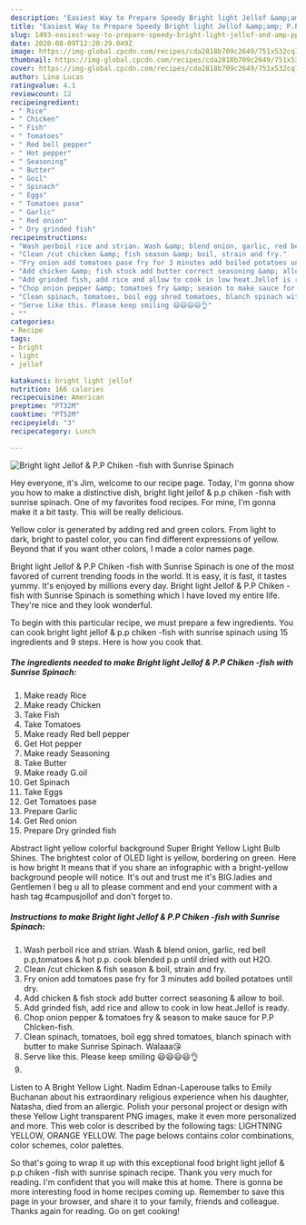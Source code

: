 ```yaml
---
description: "Easiest Way to Prepare Speedy Bright light Jellof &amp;amp; P.P Chiken -fish with Sunrise Spinach"
title: "Easiest Way to Prepare Speedy Bright light Jellof &amp;amp; P.P Chiken -fish with Sunrise Spinach"
slug: 1493-easiest-way-to-prepare-speedy-bright-light-jellof-and-amp-pp-chiken-fish-with-sunrise-spinach
date: 2020-08-09T12:20:29.049Z
image: https://img-global.cpcdn.com/recipes/cda2818b709c2649/751x532cq70/bright-light-jellof-pp-chiken-fish-with-sunrise-spinach-recipe-main-photo.jpg
thumbnail: https://img-global.cpcdn.com/recipes/cda2818b709c2649/751x532cq70/bright-light-jellof-pp-chiken-fish-with-sunrise-spinach-recipe-main-photo.jpg
cover: https://img-global.cpcdn.com/recipes/cda2818b709c2649/751x532cq70/bright-light-jellof-pp-chiken-fish-with-sunrise-spinach-recipe-main-photo.jpg
author: Lina Lucas
ratingvalue: 4.1
reviewcount: 12
recipeingredient:
- " Rice"
- " Chicken"
- " Fish"
- " Tomatoes"
- " Red bell pepper"
- " Hot pepper"
- " Seasoning"
- " Butter"
- " Goil"
- " Spinach"
- " Eggs"
- " Tomatoes pase"
- " Garlic"
- " Red onion"
- " Dry grinded fish"
recipeinstructions:
- "Wash perboil rice and strian. Wash &amp; blend onion, garlic, red bell p.p,tomatoes &amp; hot p.p. cook blended p.p until dried with out H2O."
- "Clean /cut chicken &amp; fish season &amp; boil, strain and fry."
- "Fry onion add tomatoes pase fry for 3 minutes add boiled potatoes until dry."
- "Add chicken &amp; fish stock add butter correct seasoning &amp; allow to boil."
- "Add grinded fish, add rice and allow to cook in low heat.Jellof is ready."
- "Chop onion pepper &amp; tomatoes fry &amp; season to make sauce for P.P Chlcken-fish."
- "Clean spinach, tomatoes, boil egg shred tomatoes, blanch spinach with butter to make Sunrise Spinach. Walaaa😘"
- "Serve like this. Please keep smiling 😃😃😃😃👌"
- ""
categories:
- Recipe
tags:
- bright
- light
- jellof

katakunci: bright light jellof 
nutrition: 166 calories
recipecuisine: American
preptime: "PT32M"
cooktime: "PT52M"
recipeyield: "3"
recipecategory: Lunch

---
```



![Bright light Jellof &amp; P.P Chiken -fish with Sunrise Spinach](https://img-global.cpcdn.com/recipes/cda2818b709c2649/751x532cq70/bright-light-jellof-pp-chiken-fish-with-sunrise-spinach-recipe-main-photo.jpg)

Hey everyone, it's Jim, welcome to our recipe page. Today, I'm gonna show you how to make a distinctive dish, bright light jellof &amp; p.p chiken -fish with sunrise spinach. One of my favorites food recipes. For mine, I'm gonna make it a bit tasty. This will be really delicious.

Yellow color is generated by adding red and green colors. From light to dark, bright to pastel color, you can find different expressions of yellow. Beyond that if you want other colors, I made a color names page.

Bright light Jellof &amp; P.P Chiken -fish with Sunrise Spinach is one of the most favored of current trending foods in the world. It is easy, it is fast, it tastes yummy. It's enjoyed by millions every day. Bright light Jellof &amp; P.P Chiken -fish with Sunrise Spinach is something which I have loved my entire life. They're nice and they look wonderful.


To begin with this particular recipe, we must prepare a few ingredients. You can cook bright light jellof &amp; p.p chiken -fish with sunrise spinach using 15 ingredients and 9 steps. Here is how you cook that.

<!--inarticleads1-->

##### The ingredients needed to make Bright light Jellof &amp; P.P Chiken -fish with Sunrise Spinach:

1. Make ready  Rice
1. Make ready  Chicken
1. Take  Fish
1. Take  Tomatoes
1. Make ready  Red bell pepper
1. Get  Hot pepper
1. Make ready  Seasoning
1. Take  Butter
1. Make ready  G.oil
1. Get  Spinach
1. Take  Eggs
1. Get  Tomatoes pase
1. Prepare  Garlic
1. Get  Red onion
1. Prepare  Dry grinded fish


Abstract light yellow colorful background Super Bright Yellow Light Bulb Shines. The brightest color of OLED light is yellow, bordering on green. Here is how bright It means that if you share an infographic with a bright-yellow background people will notice. It&#39;s out and trust me it&#39;s BIG.ladies and Gentlemen I beg u all to please comment and end your comment with a hash tag #campusjollof and don&#39;t forget to. 

<!--inarticleads2-->

##### Instructions to make Bright light Jellof &amp; P.P Chiken -fish with Sunrise Spinach:

1. Wash perboil rice and strian. Wash &amp; blend onion, garlic, red bell p.p,tomatoes &amp; hot p.p. cook blended p.p until dried with out H2O.
1. Clean /cut chicken &amp; fish season &amp; boil, strain and fry.
1. Fry onion add tomatoes pase fry for 3 minutes add boiled potatoes until dry.
1. Add chicken &amp; fish stock add butter correct seasoning &amp; allow to boil.
1. Add grinded fish, add rice and allow to cook in low heat.Jellof is ready.
1. Chop onion pepper &amp; tomatoes fry &amp; season to make sauce for P.P Chlcken-fish.
1. Clean spinach, tomatoes, boil egg shred tomatoes, blanch spinach with butter to make Sunrise Spinach. Walaaa😘
1. Serve like this. Please keep smiling 😃😃😃😃👌
1. 


Listen to A Bright Yellow Light. Nadim Ednan-Laperouse talks to Emily Buchanan about his extraordinary religious experience when his daughter, Natasha, died from an allergic. Polish your personal project or design with these Yellow Light transparent PNG images, make it even more personalized and more. This web color is described by the following tags: LIGHTNING YELLOW, ORANGE YELLOW. The page belows contains color combinations, color schemes, color palettes. 

So that's going to wrap it up with this exceptional food bright light jellof &amp; p.p chiken -fish with sunrise spinach recipe. Thank you very much for reading. I'm confident that you will make this at home. There is gonna be more interesting food in home recipes coming up. Remember to save this page in your browser, and share it to your family, friends and colleague. Thanks again for reading. Go on get cooking!
